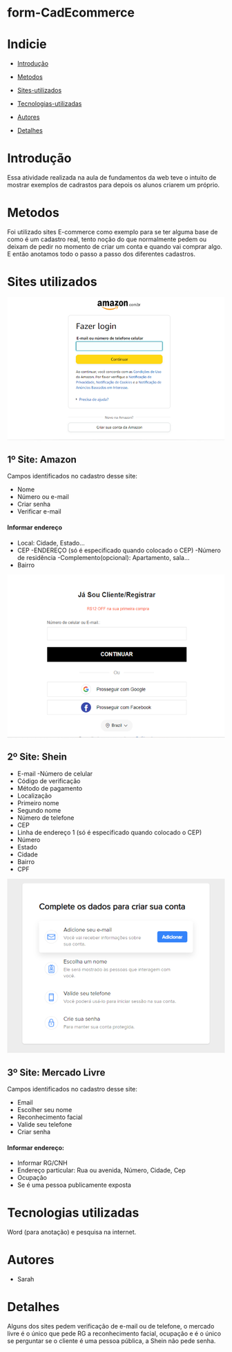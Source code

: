 # form-CadEcommerce

# Indicie

* [Introdução](#introdução)

* [Metodos](#metodos)

* [Sites-utilizados](#sites-utilizados)

* [Tecnologias-utilizadas](#tecnologias-utilizadas)

* [Autores](#autores)

* [Detalhes](#detalhes)

# Introdução

 Essa atividade realizada na aula de fundamentos da web teve o intuito de mostrar exemplos de cadrastos para depois os alunos criarem um próprio.

# Metodos

 Foi utilizado sites E-commerce como exemplo para se ter alguma base de como é um cadastro real, tento noção do que normalmente pedem ou deixam de pedir no momento de criar um conta e quando vai comprar algo. E então anotamos todo o passo a passo dos diferentes cadastros.

# Sites utilizados

![Capa-amazon](img/Amazon.png)

## 1º Site: Amazon
 
 Campos identificados no cadastro desse site:

- Nome
- Número ou e-mail
- Criar senha
- Verificar e-mail

#### Informar endereço 

- Local: Cidade, Estado...
- CEP
-ENDEREÇO (só é especificado quando colocado o CEP)
-Número de residência
-Complemento(opcional): Apartamento, sala...
- Bairro

![Capa-Shein](img/Shein.png)

## 2º Site: Shein

- E-mail
-Número de celular
- Código de verificação
- Método de pagamento
- Localização
- Primeiro nome
- Segundo nome
- Número de telefone
- CEP
- Linha de endereço 1 (só é especificado quando colocado o CEP)
- Número
- Estado
- Cidade
- Bairro
- CPF

![Capa-Mercado-Livre](img/Mercado%20livre.png)

 ## 3º Site: Mercado Livre

 Campos identificados no cadastro desse site:

- Email
- Escolher seu nome
- Reconhecimento facial
- Valide seu telefone
- Criar senha

#### Informar endereço:

- Informar RG/CNH
- Endereço particular: Rua ou avenida, Número, Cidade, Cep
- Ocupação
- Se é uma pessoa publicamente exposta

# Tecnologias utilizadas

 Word (para anotação) e pesquisa na internet.

# Autores

 - Sarah

# Detalhes

Alguns dos sites pedem verificação de e-mail ou de telefone, o mercado livre é o único que pede RG a reconhecimento facial, ocupação e é o único se perguntar se o cliente é uma pessoa pública, a Shein não pede senha.

